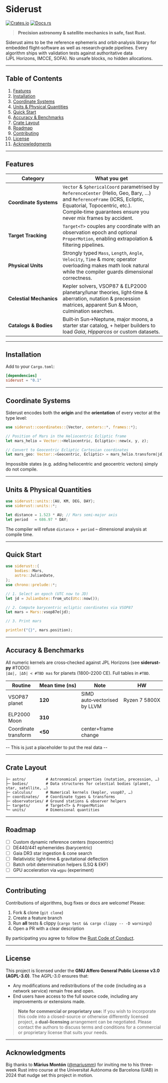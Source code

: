 # Siderust

[![Crates.io](https://img.shields.io/crates/v/siderust.svg)](https://crates.io/crates/siderust)
[![Docs.rs](https://docs.rs/siderust/badge.svg)](https://docs.rs/siderust)

> **Precision astronomy & satellite mechanics in safe, fast Rust.**

Siderust aims to be the reference ephemeris and orbit‑analysis library for embedded flight‑software as well as research‐grade pipelines. Every algorithm ships with validation tests against authoritative data (JPL Horizons, IMCCE, SOFA). No unsafe blocks, no hidden allocations.

---

## Table of Contents

1. [Features](#features)
2. [Installation](#installation)
3. [Coordinate Systems](#coordinate-systems)
4. [Units & Physical Quantities](#units--physical-quantities)
5. [Quick Start](#quick-start)
6. [Accuracy & Benchmarks](#accuracy--benchmarks)
7. [Crate Layout](#crate-layout)
8. [Roadmap](#roadmap)
9. [Contributing](#contributing)
10. [License](#license)
11. [Acknowledgments](#acknowledgments)

---

## Features

| Category                | What you get                                                                                                                                                                                                         |
| ----------------------- | -------------------------------------------------------------------------------------------------------------------------------------------------------------------------------------------------------------------- |
| **Coordinate Systems**  | `Vector` & `SphericalCoord` parametrised by `ReferenceCenter` (Helio, Geo, Bary, …) and `ReferenceFrame` (ICRS, Ecliptic, Equatorial, Topocentric, etc.). Compile‑time guarantees ensure you never mix frames by accident. |
| **Target Tracking**     | `Target<T>` couples any coordinate with an observation epoch and optional `ProperMotion`, enabling extrapolation & filtering pipelines.                                                                              |
| **Physical Units**      | Strongly typed `Mass`, `Length`, `Angle`, `Velocity`, `Time` & more; operator overloading makes math look natural while the compiler guards dimensional correctness.                                             |
| **Celestial Mechanics** | Kepler solvers, VSOP87 & ELP2000 planetary/lunar theories, light‑time & aberration, nutation & precession matrices, apparent Sun & Moon, culmination searches.                                                       |
| **Catalogs & Bodies**   | Built‑in Sun→Neptune, major moons, a starter star catalog, + helper builders to load *Gaia*, *Hipparcos* or custom datasets.                                                                                         |

---

## Installation

Add to your `Cargo.toml`:

```toml
[dependencies]
siderust = "0.1"
```

---

## Coordinate Systems

Siderust encodes both the **origin** and the **orientation** of every vector at the type level:

```rust
use siderust::coordinates::{Vector, centers::*, frames::*};

// Position of Mars in the Heliocentric Ecliptic frame
let mars_helio = Vector::<Heliocentric, Ecliptic>::new(x, y, z);

// Convert to Geocentric Ecliptic Cartesian coordinates
let mars_geo: Vector::<Geocentric, Ecliptic> = mars_helio.transform(jd);
```

Impossible states (e.g. adding heliocentric and geocentric vectors) simply do not compile.

---

## Units & Physical Quantities

```rust
use siderust::units::{AU, KM, DEG, DAY};
use siderust::units::*;

let distance = 1.523 * AU; // Mars semi‑major axis
let period   = 686.97 * DAY;
```

The compiler will refuse `distance + period` – dimensional analysis at compile time.

---

## Quick Start

```rust
use siderust::{
    bodies::Mars,
    astro::JulianDate,
};
use chrono::prelude::*;

// 1. Select an epoch (UTC now to JD)
let jd = JulianDate::from_utc(Utc::now());

// 2. Compute barycentric ecliptic coordinates via VSOP87
let mars = Mars::vsop87e(jd);

// 3. Print mars

println!("{}", mars.position);
```

---

## Accuracy & Benchmarks

All numeric kernels are cross‑checked against JPL Horizons (see **siderust-py** #TODO):<br/>
`|Δα|, |Δδ| < #TBD mas` for planets (1800–2200 CE). Full tables in `#TBD`.

| Routine              | Mean time (ns) | Note                         | HW            |
| -------------------- | -------------- | ---------------------------- | ------------- |
| VSOP87 planet        | **120**        | SIMD auto‑vectorised by LLVM | Ryzen 7 5800X |
| ELP2000 Moon         | **310**        |                              |               |
| Coordinate transform | **<50**        | center+frame change          |               |

--  This is just a placeholder to put the real data --

---


## Crate Layout

```
├─ astro/         # Astronomical properties (nutation, precession, …)
├─ bodies/        # Data structures for celestial bodies (planet, star, satellite, …)
├─ calculus/      # Numerical kernels (kepler, vsop87, …)
├─ coordinates/   # Coordinate types & transforms
├─ observatories/ # Ground stations & observer helpers
├─ targets/       # Target<T> & ProperMotion
└─ units/         # Dimensional quantities
```

---

## Roadmap

* [ ] Custom dynamic reference centers (topocentric)
* [ ] DE440/441 ephemerides (barycentric)
* [ ] Gaia DR3 star ingestion & cone search
* [ ] Relativistic light‑time & gravitational deflection
* [ ] Batch orbit determination helpers (LSQ & EKF)
* [ ] GPU acceleration via `wgpu` (experiment)

---

## Contributing

Contributions of algorithms, bug fixes or docs are welcome! Please:

1. Fork & clone (`git clone`)
2. Create a feature branch
3. Run **all** tests & clippy (`cargo test && cargo clippy -- -D warnings`)
4. Open a PR with a clear description

By participating you agree to follow the [Rust Code of Conduct](https://www.rust-lang.org/policies/code-of-conduct).

---

## License

This project is licensed under the **GNU Affero General Public License v3.0 (AGPL-3.0)**.
The AGPL-3.0 ensures that:

- Any modifications and redistributions of the code (including as a network service) remain free and open.
- End users have access to the full source code, including any improvements or extensions made.

> **Note for commercial or proprietary use:**
> If you wish to incorporate this code into a closed-source or otherwise differently licensed project, a **dual-licensing** arrangement can be negotiated. Please contact the authors to discuss terms and conditions for a commercial or proprietary license that suits your needs.


---

## Acknowledgments

Big thanks to **Màrius Montón** ([@mariusmm](https://github.com/mariusmm)) for inviting me to his three-week Rust intro course at the Universitat Autònoma de Barcelona (UAB) in 2024 that nudge set this project in motion.